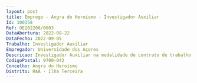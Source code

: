 ```yaml
--- 
layout: post
title: Emprego - Angra do Heroísmo - Investigador Auxiliar
Id: 100358
Ref: OE202208/0603
DataAbertura: 2022-08-22
DataFecho: 2022-09-05
Trabalho: Investigador Auxiliar
Empregador: Universidade dos Açores
Descricao: Investigador Auxiliar na modalidade de contrato de trabalho a termo resolutivo certo, para a área científica de Ciências Biológicas.
CodigoPostal: 9700-042
Concelho: Angra do Heroísmo
Distrito: RAA - Ilha Terceira
--- 
```

